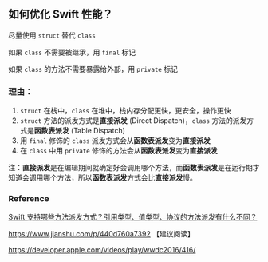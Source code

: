 ## 如何优化 Swift 性能？

尽量使用 `struct` 替代 `class`

如果 `class` 不需要被继承，用 `final` 标记

如果 `class` 的方法不需要暴露给外部，用 `private` 标记

### 理由：

1. `struct` 在栈中，`class` 在堆中，栈内存分配更快，更安全，操作更快
2. `struct` 方法的派发方式是**直接派发** (Direct Dispatch)，`class` 方法的派发方式是**函数表派发** (Table Dispatch)
3. 用 `final` 修饰的 `class` 派发方式会从**函数表派发**变为**直接派发**
4. 在 `class` 中用 `private` 修饰的方法会从**函数表派发**变为**直接派发**



注：**直接派发**是在编辑期间就确定好会调用哪个方法，而**函数表派发**是在运行期才知道会调用哪个方法，所以**函数表派发**方式会比**直接派发**慢。



### Reference

[Swift 支持哪些方法派发方式？引用类型、值类型、协议的方法派发有什么不同？](https://github.com/RayJiang16/Swift-Review/blob/master/MD/多态/方法派发.md)

https://www.jianshu.com/p/440d760a7392 【建议阅读】

https://developer.apple.com/videos/play/wwdc2016/416/
